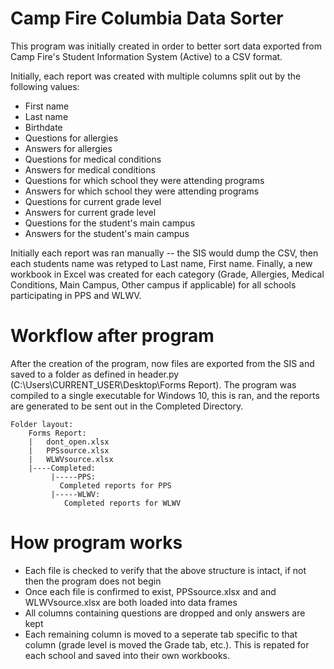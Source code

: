 # Camp Fire Columbia Data Sorter
This program was initially created in order to better sort data exported from Camp Fire's Student Information System (Active) to a CSV format.

Initially, each report was created with multiple columns split out by the following values:
  - First name
  - Last name
  - Birthdate
  - Questions for allergies 
  - Answers for allergies
  - Questions for medical conditions
  - Answers for medical conditions
  - Questions for which school they were attending programs
  - Answers for which school they were attending programs
  - Questions for current grade level
  - Answers for current grade level
  - Questions for the student's main campus
  - Answers for the student's main campus
  
 Initially each report was ran manually -- the SIS would dump the CSV, then each students name was retyped to Last name, First name. Finally, a new workbook in Excel was created for each category (Grade, Allergies, Medical Conditions, Main Campus, Other campus if applicable) for all schools participating in PPS and WLWV.
 
 # Workflow after program
 After the creation of the program, now files are exported from the SIS and saved to a folder as defined in header.py (C:\Users\CURRENT_USER\Desktop\Forms Report). The program was compiled to a single executable for Windows 10, this is ran, and the reports are generated to be sent out in the Completed Directory.
 
```
Folder layout:
    Forms Report:
    |   dont_open.xlsx
    |   PPSsource.xlsx
    |   WLWVsource.xlsx
    |----Completed:
         |-----PPS:
           Completed reports for PPS
         |-----WLWV:
            Completed reports for WLWV
```

# How program works
- Each file is checked to verify that the above structure is intact, if not then the program does not begin
- Once each file is confirmed to exist, PPSsource.xlsx and and WLWVsource.xlsx are both loaded into data frames
- All columns containing questions are dropped and only answers are kept
- Each remaining column is moved to a seperate tab specific to that column (grade level is moved the Grade tab, etc.). This is repated for each school and saved into their own workbooks. 
